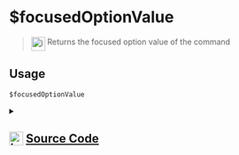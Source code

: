# $focusedOptionValue
> <img align="top" src="https://upload.wikimedia.org/wikipedia/commons/thumb/e/e4/Infobox_info_icon.svg/160px-Infobox_info_icon.svg.png?20150409153300" alt="image" width="25" height="auto"> Returns the focused option value of the command
## Usage
```
$focusedOptionValue
```
<details>
<summary>
    
## <img align="top" src="https://cdn4.iconfinder.com/data/icons/iconsimple-logotypes/512/github-512.png" alt="image" width="25" height="auto">  [Source Code](https://github.com/tryforge/ForgeScript-V2/blob/main/src/native/focusedOptionValue.ts)
    
</summary>
    
```ts
import { NativeFunction, Return } from "../structures"

export default new NativeFunction({
    name: "$focusedOptionValue",
    version: "1.0.6",
    description: "Returns the focused option value of the command",
    unwrap: false,
    execute(ctx) {
        return Return.success(ctx.interaction?.isAutocomplete() ? ctx.interaction.options.getFocused(true).value : undefined)
    },
})
```
    
</details>